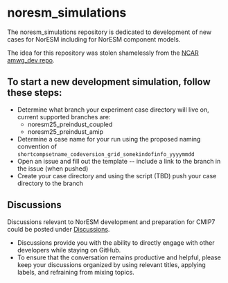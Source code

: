 # noresm_simulations

The noresm_simulations repository is dedicated to development of new cases for NorESM including for NorESM component models.

The idea for this repository was stolen shamelessly from the [NCAR amwg_dev repo](https://github.com/NCAR/amwg_dev).

## To start a new development simulation, follow these steps:
- Determine what branch your experiment case directory will live on, current supported branches are:
  - noresm25_preindust_coupled
  - noresm25_preindust_amip
- Determine a case name for your run using the proposed naming convention of
    ``shortcompsetname_codeversion_grid_somekindofinfo_yyyymmdd``
- Open an issue and fill out the template
  -- include a link to the branch in the issue (when pushed)
- Create your case directory and using the script (TBD) push your case directory to the branch

## Discussions
Discussions relevant to NorESM development and preparation for CMIP7 could be posted under [Discussions](https://github.com/NorESMhub/noresm_simulations/discussions).

- Discussions provide you with the ability to directly engage with other developers while staying on GitHub.
- To ensure that the conversation remains productive and helpful, please keep your discussions organized by using relevant titles, applying labels, and refraining from mixing topics.

